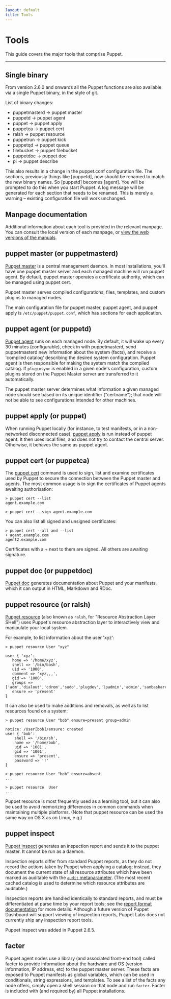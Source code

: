 ```yaml
---
layout: default
title: Tools
---
```


Tools
=====

This guide covers the major tools that comprise Puppet.

* * *

Single binary
-------------

From version 2.6.0 and onwards all the Puppet functions are also available via a single Puppet binary, in the style of git.

List of binary changes:

* puppetmasterd &rarr; puppet master
* puppetd &rarr; puppet agent
* puppet &rarr; puppet apply
* puppetca &rarr; puppet cert
* ralsh &rarr; puppet resource
* puppetrun &rarr; puppet kick
* puppetqd &rarr; puppet queue
* filebucket &rarr; puppet filebucket
* puppetdoc &rarr; puppet doc
* pi &rarr; puppet describe

This also results in a change in the puppet.conf configuration file. The sections, previously things like \[puppetd\], now should be renamed to match the new binary names. So \[puppetd\] becomes \[agent\]. You will be prompted to do this when you start Puppet. A log message will be generated for each section that needs to be renamed. This is merely a warning – existing configuration file will work unchanged.

Manpage documentation
---------------------

Additional information about each tool is provided in the relevant manpage. You can consult the local version of each manpage, or [view the web versions of the manuals](/man/).

puppet master (or puppetmasterd)
--------------------------------

[Puppet master](/man/master.html) is a central management daemon.  In most installations, you'll have one puppet master
server and each managed machine will run puppet agent.   By default, puppet master operates a certificate
authority, which can be managed using puppet cert.

Puppet master serves compiled configurations, files, templates, and custom plugins to managed nodes.

The main configuration file for puppet master, puppet agent, and puppet apply is `/etc/puppet/puppet.conf`,
which has sections for each application.

puppet agent (or puppetd)
-------------------------

[Puppet agent](/man/agent.html) runs on each managed node.   By default, it will wake up every 30 minutes (configurable),
check in with puppetmasterd, send puppetmasterd new information about the system (facts), and receive a 'compiled catalog' describing the desired system configuration. Puppet agent is then responsible for making the system match the compiled catalog. If `pluginsync` is enabled in a given node's configuration, custom plugins stored on the Puppet Master server are transferred to it automatically.

The puppet master server determines what information a given managed node should see based on its unique identifier ("certname"); that node will not be able to see configurations intended for other machines.

puppet apply (or puppet)
------------------------

When running Puppet locally (for instance, to test manifests, or in a non-networked disconnected case), [puppet apply](/man/apply.html) is run instead of puppet agent.  It then uses local files, and does not try to contact the central server.  Otherwise, it behaves the same as puppet agent.

puppet cert (or puppetca)
-------------------------

The [puppet cert](/man/cert.html) command is used to sign, list and examine certificates used by Puppet to secure the connection between the Puppet master and agents.  The most common usage is to sign the certificates of Puppet agents awaiting authorisation:

    > puppet cert --list
    agent.example.com

    > puppet cert --sign agent.example.com

You can also list all signed and unsigned certificates:

    > puppet cert --all and --list
    + agent.example.com
    agent2.example.com

Certificates with a + next to them are signed.  All others are awaiting signature.

puppet doc (or puppetdoc)
-------------------------

[Puppet doc](/man/doc.html) generates documentation about Puppet and your manifests, which it can output in HTML, Markdown and RDoc.

puppet resource (or ralsh)
--------------------------

[Puppet resource](/man/resource.html) (also known as `ralsh`, for "Resource Abstraction Layer SHell") uses Puppet's resource abstraction layer to interactively view and manipulate your local system.

For example, to list information about the user 'xyz':

    > puppet resource User "xyz"

    user { 'xyz':
       home => '/home/xyz',
       shell => '/bin/bash',
       uid => '1000',
       comment => 'xyz,,,',
       gid => '1000',
       groups => ['adm','dialout','cdrom','sudo','plugdev','lpadmin','admin','sambashare','libvirtd'],
       ensure => 'present'
    }

It can also be used to make additions and removals, as well as to list resources found on a system:

    > puppet resource User "bob" ensure=present group=admin

    notice: /User[bob]/ensure: created
    user { 'bob':
        shell => '/bin/sh',
        home => '/home/bob',
        uid => '1001',
        gid => '1001',
        ensure => 'present',
        password => '!'
    }

    > puppet resource User "bob" ensure=absent
    ...

    > puppet resource  User
    ...

Puppet resource is most frequently used as a learning tool, but it can also be used to avoid memorizing differences in common commands when maintaining multiple platforms. (Note that puppet resource can be used the same way on OS X as on Linux, e.g.)

puppet inspect
--------------

[Puppet inspect](/man/inspect.html) generates an inspection report and sends it to the puppet master. It cannot be run as a daemon.

Inspection reports differ from standard Puppet reports, as they do not record the actions taken by Puppet when applying a catalog; instead, they document the current state of all resource attributes which have been marked as auditable with the [`audit` metaparameter](http://docs.puppetlabs.com/references/latest/metaparameter.html#audit). (The most recent cached catalog is used to determine which resource attributes are auditable.)

Inspection reports are handled identically to standard reports, and must be differentiated  at parse time by your report tools; see the [report format documentation](http://projects.puppetlabs.com/projects/puppet/wiki/Report_Format_2) for more details. Although a future version of Puppet Dashboard will support viewing of inspection reports, Puppet Labs does not currently ship any inspection report tools.

Puppet inspect was added in Puppet 2.6.5.

facter
------

Puppet agent nodes use a library (and associated front-end tool) called facter to provide information about the hardware and OS (version information, IP address, etc) to the puppet master server. These facts are exposed to Puppet manifests as global variables, which can be used in conditionals, string expressions, and templates.  To see a list of the facts any node offers, simply open a shell session on that node and run `facter`.  Facter is included with (and required by) all Puppet installations.
